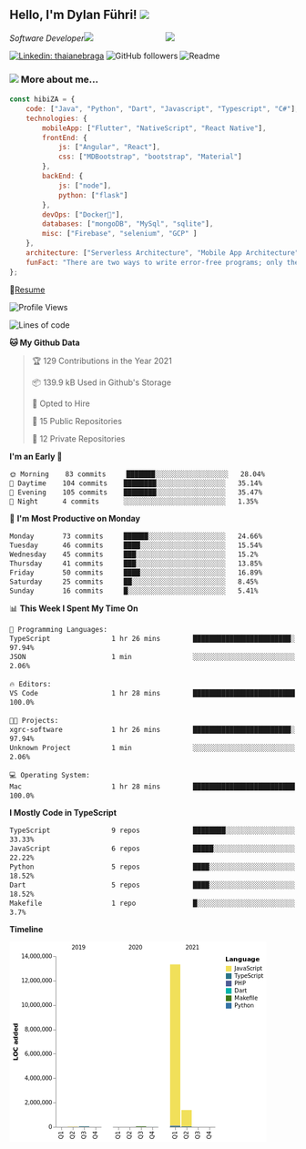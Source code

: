 <h2>Hello, I'm Dylan Führi! <img src="https://media.giphy.com/media/12oufCB0MyZ1Go/giphy.gif" width="50"></h2>
<img align='right' src="https://media.giphy.com/media/836HiJc7pgzy8iNXCn/giphy.gif" width="230">
<p><em>Software Developer</a><img src="https://media.giphy.com/media/WUlplcMpOCEmTGBtBW/giphy.gif" width="30"> 
</em></p>

[![Linkedin: thaianebraga](https://img.shields.io/badge/-Dylan-blue?style=flat-square&logo=Linkedin&logoColor=white&link=https://www.linkedin.com/in/dylan-fuhri/)](https://www.linkedin.com/in/dylan-fuhri/)
![GitHub followers](https://img.shields.io/github/followers/HibiZA?style=social)
![Readme](https://github.com/HibiZA/HibiZA/workflows/Readme/badge.svg)

### <img src="https://media.giphy.com/media/VgCDAzcKvsR6OM0uWg/giphy.gif" width="50"> More about me...  

```javascript
const hibiZA = {
    code: ["Java", "Python", "Dart", "Javascript", "Typescript", "C#"],
    technologies: {
        mobileApp: ["Flutter", "NativeScript", "React Native"],
        frontEnd: {
            js: ["Angular", "React"],
            css: ["MDBootstrap", "bootstrap", "Material"]
        },
        backEnd: {
            js: ["node"],
            python: ["flask"]
        },
        devOps: ["Docker🐳"],
        databases: ["mongoDB", "MySql", "sqlite"],
        misc: ["Firebase", "selenium", "GCP" ]
    },
    architecture: ["Serverless Architecture", "Mobile App Architecture"],
    funFact: "There are two ways to write error-free programs; only the third one works"
};
```
📝[Resume](https://drive.google.com/file/d/1RjxKCcvUeoyYgnL_eCwQ9zay77Ayr0Xu/view?usp=sharing)
<!--START_SECTION:waka-->
![Profile Views](http://img.shields.io/badge/Profile%20Views-16-blue)

![Lines of code](https://img.shields.io/badge/From%20Hello%20World%20I%27ve%20Written-14.8%20million%20lines%20of%20code-blue)

**🐱 My Github Data** 

> 🏆 129 Contributions in the Year 2021
 > 
> 📦 139.9 kB Used in Github's Storage 
 > 
> 💼 Opted to Hire
 > 
> 📜 15 Public Repositories 
 > 
> 🔑 12 Private Repositories  
 > 
**I'm an Early 🐤** 

```text
🌞 Morning    83 commits     ███████░░░░░░░░░░░░░░░░░░   28.04% 
🌆 Daytime    104 commits    ████████░░░░░░░░░░░░░░░░░   35.14% 
🌃 Evening    105 commits    ████████░░░░░░░░░░░░░░░░░   35.47% 
🌙 Night      4 commits      ░░░░░░░░░░░░░░░░░░░░░░░░░   1.35%

```
📅 **I'm Most Productive on Monday** 

```text
Monday       73 commits     ██████░░░░░░░░░░░░░░░░░░░   24.66% 
Tuesday      46 commits     ████░░░░░░░░░░░░░░░░░░░░░   15.54% 
Wednesday    45 commits     ███░░░░░░░░░░░░░░░░░░░░░░   15.2% 
Thursday     41 commits     ███░░░░░░░░░░░░░░░░░░░░░░   13.85% 
Friday       50 commits     ████░░░░░░░░░░░░░░░░░░░░░   16.89% 
Saturday     25 commits     ██░░░░░░░░░░░░░░░░░░░░░░░   8.45% 
Sunday       16 commits     █░░░░░░░░░░░░░░░░░░░░░░░░   5.41%

```


📊 **This Week I Spent My Time On** 

```text
💬 Programming Languages: 
TypeScript               1 hr 26 mins        ████████████████████████░   97.94% 
JSON                     1 min               ░░░░░░░░░░░░░░░░░░░░░░░░░   2.06%

🔥 Editors: 
VS Code                  1 hr 28 mins        █████████████████████████   100.0%

🐱‍💻 Projects: 
xgrc-software            1 hr 26 mins        ████████████████████████░   97.94% 
Unknown Project          1 min               ░░░░░░░░░░░░░░░░░░░░░░░░░   2.06%

💻 Operating System: 
Mac                      1 hr 28 mins        █████████████████████████   100.0%

```

**I Mostly Code in TypeScript** 

```text
TypeScript               9 repos             ████████░░░░░░░░░░░░░░░░░   33.33% 
JavaScript               6 repos             █████░░░░░░░░░░░░░░░░░░░░   22.22% 
Python                   5 repos             ████░░░░░░░░░░░░░░░░░░░░░   18.52% 
Dart                     5 repos             ████░░░░░░░░░░░░░░░░░░░░░   18.52% 
Makefile                 1 repo              █░░░░░░░░░░░░░░░░░░░░░░░░   3.7%

```


**Timeline**

![Chart not found](https://raw.githubusercontent.com/HibiZA/HibiZA/master/charts/bar_graph.png) 


<!--END_SECTION:waka-->
